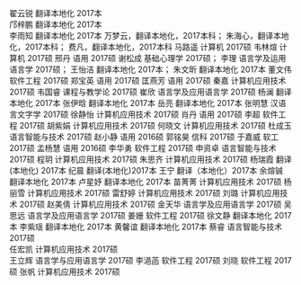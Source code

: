 翟云锐 翻译本地化 2017本                    
邝梓鹏 翻译本地化 2017本               
李雨知 翻译本地化 2017本
万梦云，翻译本地化，2017本科；
朱海心，翻译本地化，2017本科；
费凡，翻译本地化，2017本科
马路遥 计算机 2017硕
韦林煊 计算机 2017硕
邢丹   语用     2017硕
谢松成  基础心理学 2017硕；
李理 语言学及运用语言学 2017硕；
王怡洁 翻译本地化 2017本；
朱文昕 翻译本地化 2017本
董文伟 软件工程 2017硕
郑宝英 语用 2017硕
匡燕芳 语用 2017硕
秦嘉 计算机应用技术 2017硕
韦国睿 课程与教学论 2017硕
崔欣 语言学及应用语言学 2017硕
杨澜    翻译本地化 2017本
张伊晗 翻译本地化 2017本
岳亮    翻译本地化 2017本
张明慧   汉语言文字学      2017硕
徐静怡   计算机应用技术  2017硕
肖丹   语用    2017硕
李超  软件工程  2017硕
胡紫娟  计算机应用技术  2017硕
何晓文 计算机应用技术  2017硕
杜成玉  语言智能与技术  2017硕
赵小静 语用 2016硕
郭铭昊 信科 2017硕
于嘉威 软工 2017硕
孟杨慧 语用 2016硕
李华勇 软件工程 2017硕
申资卓 语言智能与技术 2017硕
程玥 计算机应用技术 2017硕
朱思齐 计算机应用技术 2017硕
杨瑞霞 翻译(本地化) 2017本
纪晨 翻译(本地化)2017本
王宁 翻译（本地化）2017本
余煊铖 翻译本地化 2017本
卢星妤 翻译本地化 2017本
苗菁菁 计算机应用技术  2017硕
杨丽雪 计算机应用技术  2017硕
雷舒婷 计算机应用技术  2017硕
刘璐 计算机应用技术  2017硕
赵美倩 计算机应用技术  2017硕
金天华 语言学及应用语言学  2017硕
吴思远 语言学及应用语言学  2017硕
姜姗 软件工程 2017硕
徐文静 翻译本地化 2017本
李紫瑶 翻译本地化 2017本
黄馨谊 翻译本地化 2017本
蔡睿 语言智能与技术 2017硕                                                                             
任宏凯 计算机应用技术 2017硕                                                                          
王立辉 语言学与应用语言学 2017硕
李浥菡  软件工程  2017硕
刘晓      软件工程    2017硕
张帆       计算机应用技术   2017硕
